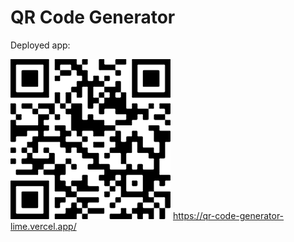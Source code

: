 # QR Code Generator

Deployed app:

![QR Code for app](./public/assets/qr-code-gen-app-qr.png)
https://qr-code-generator-lime.vercel.app/